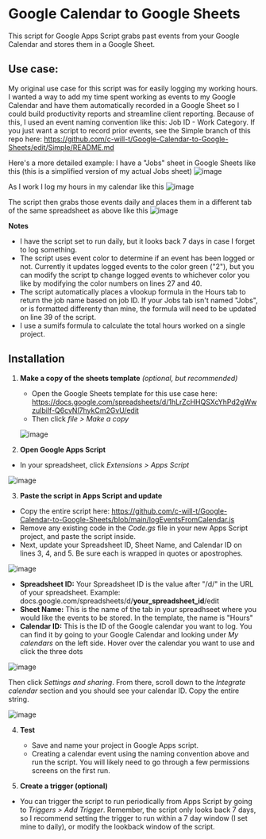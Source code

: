 # Google Calendar to Google Sheets
 This script for Google Apps Script grabs past events from your Google Calendar and stores them in a Google Sheet.

 ## Use case:
 My original use case for this script was for easily logging my working hours. I wanted a way to add my time spent working as events to my Google Calendar and have them   automatically recorded in a Google Sheet so I could build productivity reports and streamline client reporting. Because of this, I used an event naming convention like  this: Job ID - Work Category. If you just want a script to record prior events, see the Simple branch of this repo here: https://github.com/c-will-t/Google-Calendar-to-Google-Sheets/edit/Simple/README.md 

 Here's a more detailed example:
 I have a "Jobs" sheet in Google Sheets like this (this is a simplified version of my actual Jobs sheet)
 ![image](https://github.com/user-attachments/assets/dd507a4f-c3ec-4086-a814-bb71afc71663)

 As I work I log my hours in my calendar like this
 ![image](https://github.com/user-attachments/assets/c3498fca-b3ca-4d81-a0f1-fdf3a6a0213b)

The script then grabs those events daily and places them in a different tab of the same spreadsheet as above like this
![image](https://github.com/user-attachments/assets/95c27deb-46f4-4efd-9a74-42ed166ce71c)

**Notes**
- I have the script set to run daily, but it looks back 7 days in case I forget to log something.
- The script uses event color to determine if an event has been logged or not. Currently it updates logged events to the color green ("2"), but you can modify the script tp change logged events to whichever color you like by modifying the color numbers on lines 27 and 40.
- The script automatically places a vlookup formula in the Hours tab to return the job name based on job ID. If your Jobs tab isn't named "Jobs", or is formatted differenty than mine, the formula will need to be updated on line 39 of the script.
- I use a sumifs formula to calculate the total hours worked on a single project.

## Installation

1. **Make a copy of the sheets template** _(optional, but recommended)_

   - Open the Google Sheets template for this use case here: https://docs.google.com/spreadsheets/d/1hLrZcHHQSXcYhPd2gWwzulbilf-Q6cvNl7hykCm2GvU/edit
   - Then click _file > Make a copy_

   ![image](https://github.com/user-attachments/assets/a8dfc654-6b99-45bd-82d3-409e4f8230c6)

2. **Open Google Apps Script**

- In your spreadsheet, click _Extensions > Apps Script_

![image](https://github.com/user-attachments/assets/0ad66232-036f-4b7a-8068-3e55dff73a0c)

3. **Paste the script in Apps Script and update**

- Copy the entire script here: https://github.com/c-will-t/Google-Calendar-to-Google-Sheets/blob/main/logEventsFromCalendar.js
- Remove any existing code in the _Code.gs_ file in your new Apps Script project, and paste the script inside.
- Next, update your Spreadsheet ID, Sheet Name, and Calendar ID on lines 3, 4, and 5. Be sure each is wrapped in quotes or apostrophes.

![image](https://github.com/user-attachments/assets/befa6acb-60f2-43ce-9e2b-6501fdad88f6)

- **Spreadsheet ID:** Your Spreadsheet ID is the value after "/d/" in the URL of your spreadsheet. Example: docs.google.com/spreadsheets/d/**your_spreadsheet_id**/edit
- **Sheet Name:** This is the name of the tab in your spreadhseet where you would like the events to be stored. In the template, the name is "Hours"
- **Calendar ID:** This is the ID of the Google calendar you want to log. You can find it by going to your Google Calendar and looking under _My calendars_ on the left side. Hover over the calendar you want to use and click the three dots

 ![image](https://github.com/user-attachments/assets/6965351e-fdcd-4740-801e-d63eb74c90cc) 
 
 Then click _Settings and sharing_. From there, scroll down to the _Integrate calendar_ section and you should see your calendar ID. Copy the entire string.
 
 ![image](https://github.com/user-attachments/assets/328580da-6066-4493-b4c2-dca9d20245ab)

4. **Test**
   - Save and name your project in Google Apps script.
   - Creating a calendar event using the naming convention above and run the script. You will likely need to go through a few permissions screens on the first run.
  
5. **Create a trigger (optional)**
- You can trigger the script to run periodically from Apps Script by going to _Triggers > Add Trigger_. Remember, the script only looks back 7 days, so I recommend setting the trigger to run within a 7 day window (I set mine to daily), or modify the lookback window of the script.

